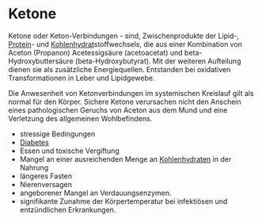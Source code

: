 # Ketone
Ketone oder Keton-Verbindungen - sind, Zwischenprodukte der Lipid-, [Protein](Protein.md)- und [Kohlenhydrat](../Stoffe/Nahrungs_Inhaltsstoffe/Kohlenhydrate.md)stoffwechsels, die aus einer Kombination von Aceton (Propanon) Acetessigsäure (acetoacetat) und beta-Hydroxybuttersäure (beta-Hydroxybutyrat). Mit der weiteren Aufteilung dienen sie als zusätzliche Energiequellen. Entstanden bei oxidativen Transformationen in Leber und Lipidgewebe.

Die Anwesenheit von Ketonverbindungen im systemischen Kreislauf gilt als normal für den Körper. Sichere Ketone verursachen nicht den Anschein eines pathologischen Geruchs von Aceton aus dem Mund und eine Verletzung des allgemeinen Wohlbefindens.

-   stressige Bedingungen
-   [Diabetes](../Menschlicher_Körper/Verdauungssystem/Leiden/Diabetes/Diabetes.md)
-   Essen und toxische Vergiftung
-   Mangel an einer ausreichenden Menge an [Kohlenhydraten](../Stoffe/Nahrungs_Inhaltsstoffe/Kohlenhydrate.md) in der Nahrung
-   längeres Fasten
-   Nierenversagen
-   angeborener Mangel an Verdauungsenzymen.
-   signifikante Zunahme der Körpertemperatur bei infektiösen und entzündlichen Erkrankungen.